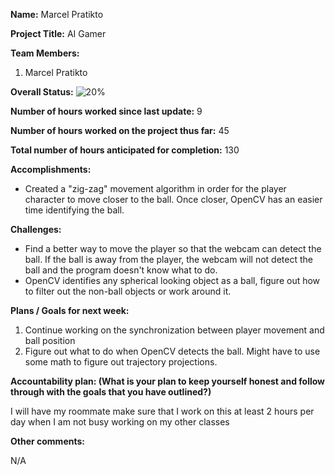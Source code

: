 **Name:** Marcel Pratikto

**Project Title:** AI Gamer

**Team Members:**
1. Marcel Pratikto

**Overall Status:**
![20%](https://progress-bar.dev/20?title=Progress)

**Number of hours worked since last update:** 9

**Number of hours worked on the project thus far:** 45

**Total number of hours anticipated for completion:** 130

**Accomplishments:**

* Created a "zig-zag" movement algorithm in order for the player character to move closer to the ball. Once closer, OpenCV has an easier time identifying the ball.

**Challenges:**

* Find a better way to move the player so that the webcam can detect the ball. If the ball is away from the player, the webcam will not detect the ball and the program doesn't know what to do.
* OpenCV identifies any spherical looking object as a ball, figure out how to filter out the non-ball objects or work around it.

**Plans / Goals for next week:**

1. Continue working on the synchronization between player movement and ball position
2. Figure out what to do when OpenCV detects the ball. Might have to use some math to figure out trajectory projections.

**Accountability plan: (What is your plan to keep yourself honest and follow through with the goals that you have outlined?)**

I will have my roommate make sure that I work on this at least 2 hours per day when I am not busy working on my other classes

**Other comments:**

N/A